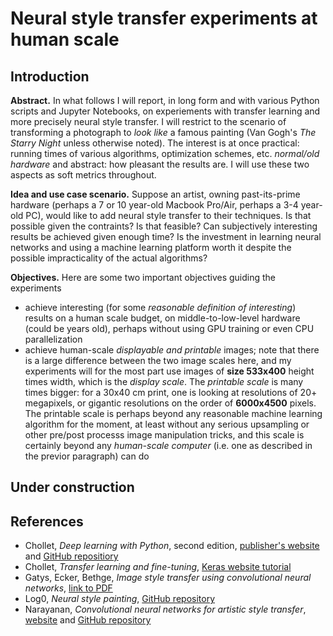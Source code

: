 # Neural style transfer experiments at human scale

## Introduction

**Abstract.** In what follows I will report, in long form and with various Python scripts and Jupyter Notebooks, on experiements with transfer learning and more precisely neural style transfer. I will restrict to the scenario of transforming a photograph to *look like* a famous painting (Van Gogh's *The Starry Night* unless otherwise noted). The interest is at once practical: running times of various algorithms, optimization schemes, etc. *normal/old hardware* and abstract: how pleasant the results are. I will use these two aspects as soft metrics throughout.

**Idea and use case scenario.** Suppose an artist, owning past-its-prime hardware (perhaps a 7 or 10 year-old Macbook Pro/Air, perhaps a 3-4 year-old PC), would like to add neural style transfer to their techniques. Is that possible given the contraints? Is that feasible? Can subjectively interesting results be achieved given enough time? Is the investment in learning neural networks and using a machine learning platform worth it despite the possible impracticality of the actual algorithms? 

**Objectives.** Here are some two important objectives guiding the experiments

- achieve interesting (for some *reasonable definition of interesting*) results on a human scale budget, on middle-to-low-level hardware (could be years old), perhaps without using GPU training or even CPU parallelization
- achieve human-scale *displayable and printable* images; note that there is a large difference between the two image scales here, and my experiments will for the most part use images of **size 533x400** height times width, which is the *display scale*. The *printable scale* is many times bigger: for a 30x40 cm print, one is looking at resolutions of 20+ megapixels, or gigantic resolutions on the order of **6000x4500** pixels. The printable scale is perhaps beyond any reasonable machine learning algorithm for the moment, at least without any serious upsampling or other pre/post processs image manipulation tricks, and this scale is certainly beyond any *human-scale computer* (i.e. one as described in the previor paragraph) can do

## Under construction

## References

- Chollet, *Deep learning with Python*, second edition, [publisher's website](https://www.manning.com/books/deep-learning-with-python-second-edition) and [GitHub repositiory](https://github.com/fchollet/deep-learning-with-python-notebooks)
- Chollet, *Transfer learning and fine-tuning*, [Keras website tutorial](https://keras.io/guides/transfer_learning/)
- Gatys, Ecker, Bethge, *Image style transfer using convolutional neural networks*, [link to PDF](https://www.cv-foundation.org/openaccess/content_cvpr_2016/papers/Gatys_Image_Style_Transfer_CVPR_2016_paper.pdf)
- Log0, *Neural style painting*, [GitHub repository](https://github.com/log0/neural-style-painting)
- Narayanan, *Convolutional neural networks for artistic style transfer*, [website](https://harishnarayanan.org/writing/artistic-style-transfer/) and [GitHub repository](https://github.com/titu1994/Neural-Style-Transfer)

